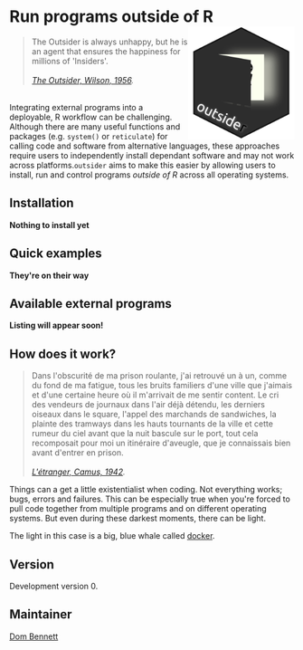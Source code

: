 
<!-- README.md is generated from README.Rmd. Please edit that file -->
<!-- devtools::rmarkdown::render("README.Rmd") -->
<!-- Rscript -e "library(knitr); knit('README.Rmd')" -->
Run programs outside of R <img src="logo.png" height="200" align="right"/>
==========================================================================

> The Outsider is always unhappy, but he is an agent that ensures the happiness for millions of 'Insiders'.<br><br> *[The Outsider, Wilson, 1956](https://en.wikipedia.org/wiki/The_Outsider_(Colin_Wilson)).*

<br> Integrating external programs into a deployable, R workflow can be challenging. Although there are many useful functions and packages (e.g. `system()` or `reticulate`) for calling code and software from alternative languages, these approaches require users to independently install dependant software and may not work across platforms.`outsider` aims to make this easier by allowing users to install, run and control programs *outside of R* across all operating systems.

Installation
------------

**Nothing to install yet**

Quick examples
--------------

**They're on their way**

Available external programs
---------------------------

**Listing will appear soon!**

How does it work?
-----------------

> Dans l'obscurité de ma prison roulante, j'ai retrouvé un à un, comme du fond de ma fatigue, tous les bruits familiers d'une ville que j'aimais et d'une certaine heure où il m'arrivait de me sentir content. Le cri des vendeurs de journaux dans l'air déjà détendu, les derniers oiseaux dans le square, l'appel des marchands de sandwiches, la plainte des tramways dans les hauts tournants de la ville et cette rumeur du ciel avant que la nuit bascule sur le port, tout cela recomposait pour moi un itinéraire d'aveugle, que je connaissais bien avant d'entrer en prison.<br><br> *[L'étranger, Camus, 1942](https://en.wikipedia.org/wiki/The_Stranger_(Camus_novel)).*

Things can a get a little existentialist when coding. Not everything works; bugs, errors and failures. This can be especially true when you're forced to pull code together from multiple programs and on different operating systems. But even during these darkest moments, there can be light.

The light in this case is a big, blue whale called [docker](https://www.docker.com/).

Version
-------

Development version 0.

Maintainer
----------

[Dom Bennett](https://github.com/DomBennett)
